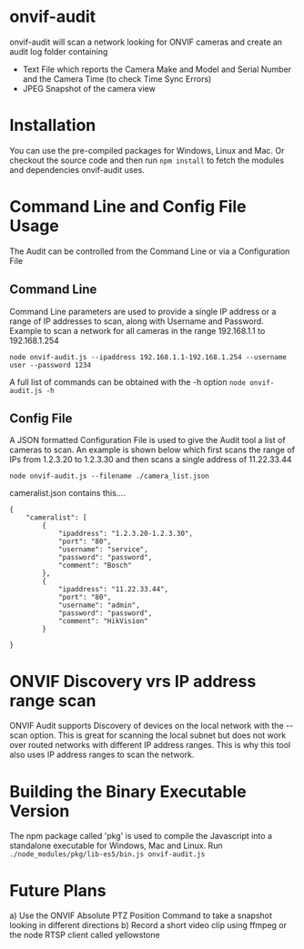 # onvif-audit

onvif-audit will scan a network looking for ONVIF cameras and create an audit log folder containing

* Text File which reports the Camera Make and Model and Serial Number and the Camera Time (to check Time Sync Errors)
* JPEG Snapshot of the camera view

# Installation
You can use the pre-compiled packages for Windows, Linux and Mac.
Or checkout the source code and then run `npm install` to fetch the modules and dependencies onvif-audit uses.

# Command Line and Config File Usage
The Audit can be controlled from the Command Line or via a Configuration File

## Command Line
Command Line parameters are used to provide a single IP address or a range of IP addresses to scan, along with Username and Password.
Example to scan a network for all cameras in the range 192.168.1.1 to 192.168.1.254

`
node onvif-audit.js --ipaddress 192.168.1.1-192.168.1.254 --username user --password 1234
`

A full list of commands can be obtained with the -h option
`
node onvif-audit.js -h
`

## Config File
A JSON formatted Configuration File is used to give the Audit tool a list of cameras to scan.
An example is shown below which first scans the range of IPs from 1.2.3.20 to 1.2.3.30 and then scans a single address of 11.22.33.44

`
node onvif-audit.js --filename ./camera_list.json
`

cameralist.json contains this....
```
{
	"cameralist": [
		{
			"ipaddress": "1.2.3.20-1.2.3.30",
			"port": "80",
			"username": "service",
			"password": "password",
			"comment": "Bosch"
		},
		{
			"ipaddress": "11.22.33.44",
			"port": "80",
			"username": "admin",
			"password": "password",
			"comment": "HikVision"
		}

}
```

# ONVIF Discovery vrs IP address range scan
ONVIF Audit supports Discovery of devices on the local network with the --scan option.
This is great for scanning the local subnet but does not work over routed networks with different IP address ranges.
This is why this tool also uses IP address ranges to scan the network.

# Building the Binary Executable Version
The npm package called 'pkg' is used to compile the Javascript into a standalone executable for Windows, Mac and Linux. Run ```./node_modules/pkg/lib-es5/bin.js onvif-audit.js```

# Future Plans
a) Use the ONVIF Absolute PTZ Position Command to take a snapshot looking in different directions
b) Record a short video clip using ffmpeg or the node RTSP client called yellowstone

